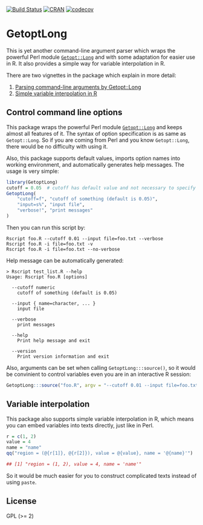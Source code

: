 [![Build Status](https://travis-ci.org/jokergoo/GetoptLong.svg)](https://travis-ci.org/jokergoo/GetoptLong) [![CRAN](http://www.r-pkg.org/badges/version/GetoptLong)](https://cran.r-project.org/web/packages/GetoptLong/index.html) [![codecov](https://img.shields.io/codecov/c/github/jokergoo/GetoptLong.svg)](https://codecov.io/github/jokergoo/GetoptLong) 

GetoptLong
============

This is yet another command-line argument parser which wraps the 
powerful Perl module [`Getopt::Long`](http://perldoc.perl.org/Getopt/Long.html) and with some adaptation for easier use
in R. It also provides a simple way for variable interpolation in R.

There are two vignettes in the package which explain in more detail:

1. [Parsing command-line arguments by Getopt::Long](https://cran.r-project.org/web/packages/GetoptLong/vignettes/GetoptLong.html)
2. [Simple variable interpolation in R](https://cran.r-project.org/web/packages/GetoptLong/vignettes/variable_interpolation.html)

## Control command line options

This package wraps the powerful Perl module [`Getopt::Long`](http://perldoc.perl.org/Getopt/Long.html) and keeps almost all
features of it. The syntax of option specification is as same as `Getopt::Long`.
So if you are coming from Perl and you know `Getopt::Long`, there would be no
difficulty with using it. 

Also, this package supports default values, imports option
names into working environment, and automatically generates help messages.
The usage is very simple:

```r
library(GetoptLong)
cutoff = 0.05  # cutoff has default value and not necessary to specify in command line
GetoptLong(
    "cutoff=f", "cutoff of something (default is 0.05)",
    "input=s%", "input file",
    "verbose!", "print messages"
)
```

Then you can run this script by:

```
Rscript foo.R --cutoff 0.01 --input file=foo.txt --verbose
Rscript foo.R -i file=foo.txt -v
Rscript foo.R -i file=foo.txt --no-verbose
```

Help message can be automatically generated:

```
> Rscript test_list.R --help
Usage: Rscript foo.R [options]
    
  --cutoff numeric
    cutoff of something (default is 0.05)

  --input { name=character, ... }
    input file

  --verbose
    print messages

  --help
    Print help message and exit

  --version
    Print version information and exit
```

Also, arguments can be set when calling `GetoptLong:::source()`, so it would be convinient to control
variables even you are in an interactive R session:

```r
GetoptLong:::source("foo.R", argv = "--cutoff 0.01 --input file=foo.txt --verbose")
```

## Variable interpolation

This package also supports simple variable interpolation in R, which means you
can embed variables into texts directly, just like in Perl.

```r
r = c(1, 2)
value = 4
name = "name"
qq("region = (@{r[1]}, @{r[2]}), value = @{value}, name = '@{name}'")

## [1] "region = (1, 2), value = 4, name = 'name'"
```

So it would be much easier for you to construct complicated texts instead of
using `paste`.


## License

GPL (>= 2)
